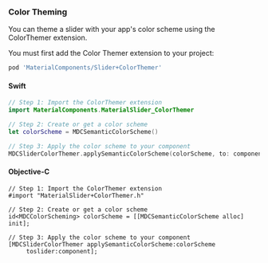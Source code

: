 ### Color Theming

You can theme a slider with your app's color scheme using the ColorThemer extension.

You must first add the Color Themer extension to your project:

```bash
pod 'MaterialComponents/Slider+ColorThemer'
```

<!--<div class="material-code-render" markdown="1">-->
#### Swift
```swift
// Step 1: Import the ColorThemer extension
import MaterialComponents.MaterialSlider_ColorThemer

// Step 2: Create or get a color scheme
let colorScheme = MDCSemanticColorScheme()

// Step 3: Apply the color scheme to your component
MDCSliderColorThemer.applySemanticColorScheme(colorScheme, to: component)
```

#### Objective-C

```objc
// Step 1: Import the ColorThemer extension
#import "MaterialSlider+ColorThemer.h"

// Step 2: Create or get a color scheme
id<MDCColorScheming> colorScheme = [[MDCSemanticColorScheme alloc] init];

// Step 3: Apply the color scheme to your component
[MDCSliderColorThemer applySemanticColorScheme:colorScheme
     toslider:component];
```
<!--</div>-->
